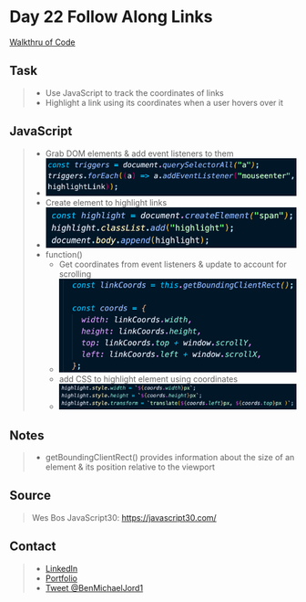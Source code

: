 # Day 22 Follow Along Links

[Walkthru of Code](https://youtu.be/th8hq0euQBA)

## Task

> - Use JavaScript to track the coordinates of links
> - Highlight a link using its coordinates when a user hovers over it

## JavaScript

> - Grab DOM elements & add event listeners to them
> - ![dom elements](images/dom-elements.png)
> - Create element to highlight links
> - ![highlighter element](images/highlighter.png)
> - function()
>   - Get coordinates from event listeners & update to account for scrolling
>   - ![coordinates](images/coords.png)
>   - add CSS to highlight element using coordinates
>   - ![css properies](images/css.png)

## Notes

> - getBoundingClientRect() provides information about the size of an element & its position relative to the viewport

## Source

> Wes Bos JavaScript30: https://javascript30.com/

## Contact

> - [LinkedIn](https://www.linkedin.com/in/benjamin-alt-higginbotham/)
> - [Portfolio](https://my-portfolio.benjamin-higginbotham.vercel.app/)
> - [Tweet @BenMichaelJord1](https://twitter.com/BenMichaelJord1)
